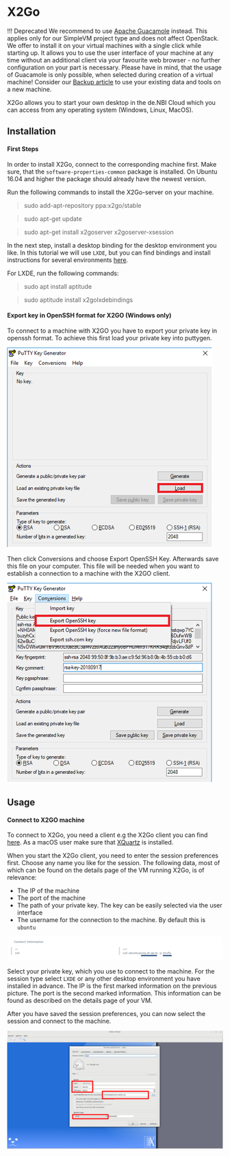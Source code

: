 # X2Go 

!!! Deprecated
    We recommend to use [Apache Guacamole](../../simple_vm/customization.md#apache-guacamole) instead. This applies only for our SimpleVM project type and does not affect OpenStack. We offer to install it on your virtual machines with a single click while starting up. It allows you to use the user interface of your machine at any time without an additional client via your favourite web browser - no further configuration on your part is necessary. Please have in mind, that the usage of Guacamole is only possible, when selected during creation of a virtual machine! Consider our [Backup article](../../simple_vm/backup.md) to use your existing data and tools on a new machine. 

X2Go allows you to start your own desktop in the de.NBI Cloud which you can access from any operating system (Windows, Linux, MacOS).

## Installation

#### First Steps

In order to install X2Go, connect to the corresponding machine first.
Make sure, that the `software-properties-common` package is installed. On Ubuntu 16.04 and higher the package should already have the newest version. 

Run the following commands to install the X2Go-server on your machine.
> sudo add-apt-repository ppa:x2go/stable

> sudo apt-get update

> sudo apt-get install x2goserver x2goserver-xsession

In the next step, install a desktop binding for the desktop environment you like.
In this tutorial we will use `LXDE`, but you can find bindings and install instructions for several environments [here](https://wiki.x2go.org/doku.php/wiki:advanced:desktopbindings).

For LXDE, run the following commands:
> sudo apt install aptitude

> sudo aptitude install x2golxdebindings

#### Export key in OpenSSH format for X2GO (Windows only)
To connect to a machine with X2GO you have to export your private key in openssh format. To achieve this first load your private key into puttygen.

![X2Go Client](../../portal/img/putty_private.png)

Then click Conversions and choose Export OpenSSH Key. Afterwards save this file on your computer. This file will be needed when you want to establish a connection to a machine with the X2GO client.

![SSH_export](../../portal/img/putty_export.png)

## Usage

#### Connect to X2GO machine

To connect to X2Go, you need a client e.g the X2Go client you can find [here](https://wiki.x2go.org/doku.php/download:start).
As a macOS user make sure that [XQuartz](https://www.xquartz.org) is installed.

When you start the X2Go client, you need to enter the session preferences first.
Choose any name you like for the session.
The following data, most of which can be found on the details page of the VM running X2Go, is of relevance:
- The IP of the machine
- The port of the machine
- The path of your private key. The key can be easily selected via the user interface
- The username for the connection to the machine. By default this is `ubuntu`

![X2Go Information](../../portal/img/x2go_session.png)


Select your private key, which you use to connect to the machine.
For the session type select `LXDE` or any other desktop environment you have installed in advance.
The IP is the first marked information on the previous picture. The port is the second marked information. 
This information can be found as described on the details page of your VM.

After you have saved the session preferences, you can now select the session and connect to the machine.

![X2Go Client](../../portal/img/x2go_client.png)





